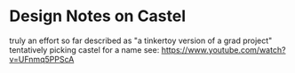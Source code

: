 # Design Notes on Castel
truly an effort
so far described as "a tinkertoy version of a grad project"
tentatively picking castel for a name
see: https://www.youtube.com/watch?v=UFnmq5PPScA
